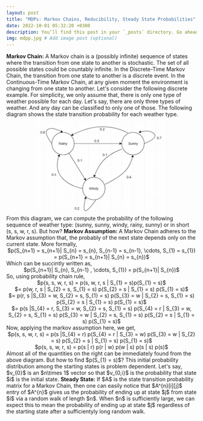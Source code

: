 ```yaml
---
layout: post
title: "MDPs: Markov Chains, Reducibility, Steady State Probabilities"
date: 2022-10-01 05:32:20 +0300
description: You’ll find this post in your `_posts` directory. Go ahead and edit it and re-build the site to see your changes. # Add post description (optional)
img: mdpp.jpg # Add image post (optional)
---
```


<strong>Markov Chain:</strong> A Markov chain is a (possibly infinite) sequence of states where the transition from one state to another is stochastic. The set of all possible states could be countably infinite. In the Discrete-Time Markov Chain, the transition from one state to another is a discrete event. In the Continuous-Time Markov Chain, at any given moment the environment is changing from one state to another. Let's consider the following discrete example. For simplicity, we only assume that, there is only one type of weather possible for each day. Let's say, there are only three types of weather. And any day can be classified to only one of those. The following diagram shows the state transition probability for each weather type.      
<center><img src = "/assets/img/mc.jpg" height = "70%" width = "70%">      </center>       
From this diagram, we can compute the probability of the following sequence of weather type: (sunny, sunny, windy, rainy, sunny) or in short (s, s, w, r, s). But how?    
<strong>Markov Assumption:</strong> A Markov Chain adheres to the Markov assumption that, the probably of the next state depends only on the current state. More formally,    
<center>$p(S_{n+1} = s_{n+1}| S_{n} = s_{n}, S_{n-1} = s_{n-1}, \cdots, S_{1} = s_{1}) = p(S_{n+1} = s_{n+1}| S_{n} = s_{n})$</center>    
Which can be succintly written as,
<center>$p(S_{n+1}| S_{n}, S_{n-1} , \cdots, S_{1}) = p(S_{n+1}| S_{n})$</center>        
So, using probability chain rule,
<center> $p(s, s, w, r, s) = p(s, w, r, s | S_{1} = s)p(S_{1} = s)$ </center>
<center> $= p(w, r, s | S_{2} = s, S_{1} = s) p(S_{2} = s | S_{1} = s) p(S_{1} = s)$ </center>
<center> $= p(r, s |S_{3} = w, S_{2} = s, S_{1} = s) p(S_{3} = w | S_{2} = s, S_{1} = s) p(S_{2} = s | S_{1} = s) p(S_{1} = s)$ </center>
<center> $= p(s |S_{4} = r, S_{3} = w, S_{2} = s, S_{1} = s) p(S_{4} = r | S_{3} = w, S_{2} = s, S_{1} = s) p(S_{3} = w | S_{2} = s, S_{1} = s) p(S_{2} = s | S_{1} = s) p(S_{1} = s)$ </center>       
Now, applying the markov assumption here, we get,     
<center> $p(s, s, w, r, s) = p(s |S_{4} = r) p(S_{4} = r | S_{3} = w) p(S_{3} = w | S_{2} = s) p(S_{2} = s | S_{1} = s) p(S_{1} = s)$ </center> 
<center> $p(s, s, w, r, s) = p(s | r) p(r | w) p(w | s) p(s | s) p(s)$ </center>        
Almost all of the quantities on the right can be immediately found from the above diagram. But how to find $p(S_{1} = s)$? This initial probability distribution among the starting states is problem dependent. Let's say, $v_{0}$ is an $n\times 1$ vector so that $v_{0,i}$ is the probability that state $i$ is the initial state.           
<strong>Steady State:</strong> If $A$ is the state transition probability matrix for a Markov Chain, then one can easily notice that $A^{n}[i][j]$ entry of $A^{n}$ gives us the probability of ending up at state $j$ from state $i$ via a random walk of length $n$. When $n$ is sufficiently large, we can expect this to mean the probability of ending up at state $j$ regardless of the starting state after a sufficientyly long random walk.  

